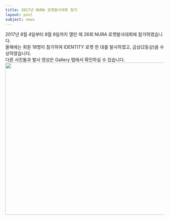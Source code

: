 ```yaml
---
title: 2017년 NURA 로켓발사대회 참가
layout: post
subject: news
---
```

2017년 8월 4일부터 8월 6일까지 열린 제 26회 NURA 로켓발사대회에 참가하였습니다.<br/>
올해에는 회원 18명이 참가하여 IDENTITY 로켓 한 대를 발사하였고, 금상(2등상)을 수상하였습니다.<br/>
다른 사진들과 발사 영상은 Gallery 탭에서 확인하실 수 있습니다.<br/>
<img src="https://github.com/hsb6350/hanaro.github.io/blob/master/assets/acts/2017NURA.jpg?raw=true" width="720" height="480"/>


